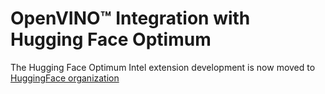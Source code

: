 # OpenVINO&trade; Integration with Hugging Face Optimum

The Hugging Face Optimum Intel extension development is now moved to [HuggingFace organization](https://github.com/huggingface/optimum-intel)
